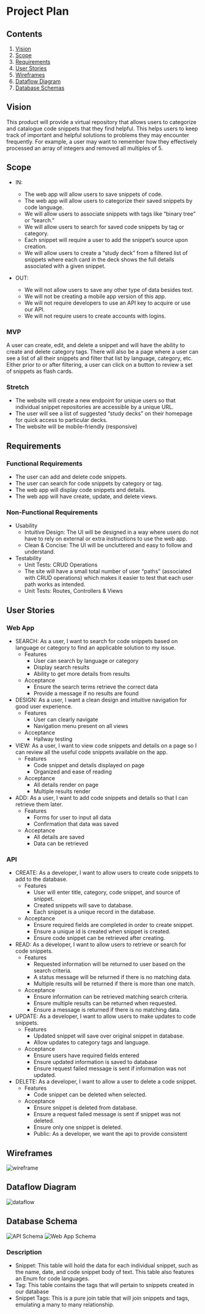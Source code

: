 # Project Plan

## Contents
1. [Vision](#vision)
2. [Scope](#scope)
3. [Requirements](#requirements)
4. [User Stories](#user-stories)
5. [Wireframes](#wireframes)
6. [Dataflow Diagram](#dataflow-diagram)
7. [Database Schemas](#database-schema)

## Vision
This product will provide a virtual repository that allows users to categorize 
and catalogue code snippets that they find helpful. 
This helps users to keep track of important and helpful solutions to problems they may encounter frequently. 
For example, a user may want to remember how they effectively processed an array of integers and removed all multiples of 5. 

## Scope
* IN:
  - The web app will allow users to save snippets of code.
  - The web app will allow users to categorize their saved snippets by code language.
  - We will allow users to associate snippets with tags like “binary tree” or “search.”
  - We will allow users to search for saved code snippets by tag or category.
  - Each snippet will require a user to add the snippet’s source upon creation.
  - We will allow users to create a “study deck” from a filtered list of snippets where each card in the deck shows the full details associated with a given snippet.

* OUT:
  - We will not allow users to save any other type of data besides text.
  - We will not be creating a mobile app version of this app.
  - We will not require developers to use an API key to acquire or use our API.
  - We will not require users to create accounts with logins.
  
### MVP
A user can create, edit, and delete a snippet and will have the ability to create and delete category tags. There will also be a page where a user can see a list of all their snippets and filter that list by language, category, etc. Either prior to or after filtering, a user can click on a button to review a set of snippets as flash cards.

### Stretch
  - The website will create a new endpoint for unique users so that individual snippet repositories are accessible by a unique URL.
  - The user will see a list of suggested “study decks” on their homepage for quick access to particular decks.
  - The website will be mobile-friendly (responsive)

## Requirements
### Functional Requirements
 - The user can add and delete code snippets.
 - The user can search for code snippets by category or tag.
 - The web app will display code snippets and details. 
 - The web app will have create, update, and delete views.
### Non-Functional Requirements
* Usability
  - Intuitive Design: The UI will be designed in a way where users do not have to rely on external or extra instructions to use the web app.
  - Clean & Concise: The UI will be uncluttered and easy to follow and understand.
* Testability
  - Unit Tests: CRUD Operations 
  - The site will have a small total number of user “paths” (associated with CRUD operations) which makes it easier to test that each user path works as intended.
  - Unit Tests: Routes, Controllers & Views
  
## User Stories
### Web App  
* SEARCH: As a user, I want to search for code snippets based on language or category to find an applicable solution to my issue.
  - Features
    - User can search by language or category
    - Display search results
    - Ability to get more details from results
  - Acceptance
    - Ensure the search terms retrieve the correct data
    - Provide a message if no results are found
* DESIGN: As a user, I want a clean design and intuitive navigation for good user experience.
  - Features
    - User can clearly navigate
    - Navigation menu present on all views
  - Acceptance
    - Hallway testing
* VIEW: As a user, I want to view code snippets and details on a page so I can review all the useful code snippets available on the app.
  - Features
    - Code snippet and details displayed on page
    - Organized and ease of reading
  - Acceptance
    - All details render on page
    - Multiple results render
* ADD: As a user, I want to add code snippets and details so that I can retrieve them later.
  - Features
    - Forms for user to input all data
    - Confirmation that data was saved
  - Acceptance
    - All details are saved
    - Data can be retrieved
### API  
* CREATE: As a developer, I want to allow users to create code snippets to add to the database.
  - Features
    - User will enter title, category, code snippet, and source of snippet.
    - Created snippets will save to database.
    - Each snippet is a unique record in the database.
  - Acceptance
    - Ensure required fields are completed in order to create snippet.
    - Ensure a unique id is created when snippet is created.
    - Ensure code snippet can be retrieved after creating.
* READ: As a developer, I want to allow users to retrieve or search for code snippets.
  - Features
    - Requested information will be returned to user based on the search criteria.
    - A status message will be returned if there is no matching data.
    - Multiple results will be returned if there is more than one match.
  - Acceptance
    - Ensure information can be retrieved matching search criteria.
    - Ensure multiple results can be returned when requested.
    - Ensure a message is returned if there is no matching data.
* UPDATE: As a developer, I want to allow users to make updates to code snippets.
  - Features
    - Updated snippet will save over original snippet in database.
    - Allow updates to category tags and language.
  - Acceptance
    - Ensure users have required fields entered
    - Ensure updated information is saved to database
    - Ensure request failed message is sent if information was not updated.
* DELETE: As a developer, I want to allow a user to delete a code snippet.
  - Features
    - Code snippet can be deleted when selected.
  - Acceptance
    - Ensure snippet is deleted from database.
    - Ensure a request failed message is sent if snippet was not deleted.
    - Ensure only one snippet is deleted.
    - Public: As a developer, we want the api to provide consistent 

## Wireframes
![wireframe](../assets/RepositWF.png)

## Dataflow Diagram
![dataflow](../assets/DataFlowDiagram.png)

## Database Schema
![API Schema](../assets/APIDBSchema.jpg)
![Web App Schema](../assets/WebAppDBSchema.jpg)

### Description
* Snippet: This table will hold the data for each individual snippet, such as the name, date, and code snippet body of text. This table also features an Enum for code languages.
* Tag: This table contains the tags that will pertain to snippets created in our database
* Snippet Tags: This is a pure join table that will join snippets and tags, emulating a many to many relationship.
